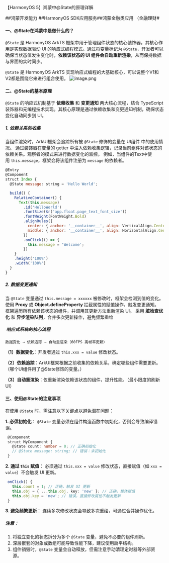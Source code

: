 【HarmonyOS 5】鸿蒙中@State的原理详解

\##鸿蒙开发能力 ##HarmonyOS SDK应用服务##鸿蒙金融类应用 （金融理财#

#### 一、@State在鸿蒙中是做什么的？

`@State` 是 HarmonyOS ArkTS 框架中用于管理组件状态的核心装饰器，其核心作用是实现数据驱动 UI 的响应式编程模式。通过将变量标记为 `@State`，开发者可以确保当状态值发生变化时，**依赖该状态的 UI 组件会自动重新渲染**，从而保持数据与界面的实时同步。

`@State` 是 HarmonyOS ArkTS 实现响应式编程的大基础核心，可以说整个V1和V2都是围绕它来进行组合使用。
![image.png](https://gonline-file.oss-cn-shenzhen.aliyuncs.com/file/png/2025-06-11/image_06e58bf7.png 'image.png')


#### 二、@State的基本原理

`@State` 的响应式机制基于 **依赖收集** 和 **变更通知** 两大核心流程，结合 TypeScript 装饰器和元编程技术实现。其核心原理是通过依赖收集和变更通知机制，确保状态变化自动同步到 UI。

##### 1. **依赖关系的收集**

当组件渲染时，ArkUI框架会追踪所有被 `@State` 修饰的变量在 UI组件 中的使用情况。
通过装饰器在变量的 getter 中注入依赖收集逻辑，记录当前组件对该状态的依赖关系。观察者的模式来进行数据变化的监控。
例如，当组件的Text中使用 `this.message`，框架会将该组件注册为 `message` 的依赖者。

```js
@Entry
@Component
struct Index {
  @State message: string = 'Hello World';

  build() {
    RelativeContainer() {
      Text(this.message)
        .id('HelloWorld')
        .fontSize($r('app.float.page_text_font_size'))
        .fontWeight(FontWeight.Bold)
        .alignRules({
          center: { anchor: '__container__', align: VerticalAlign.Center },
          middle: { anchor: '__container__', align: HorizontalAlign.Center }
        })
        .onClick(() => {
          this.message = 'Welcome';
        })
    }
    .height('100%')
    .width('100%')
  }
}
```

##### 2. **数据变更通知**

当 `@State` 变量通过 `this.message = xxxxxx` 被修改时，框架会检测到值的变化。
使用 **Proxy** 或 **Object.defineProperty** 拦截属性的赋值操作，触发变更通知。
框架遍历所有依赖该状态的组件，并调用其更新方法重新渲染 UI。
采用 **脏检查优化** 和 **异步渲染队列**，合并多次更新操作，避免频繁重绘

#####  **响应式系统的核心流程**

```typescript
数据变化 → 依赖追踪 → 自动重渲染（60FPS 高帧率更新）
```

**（1）数据变化**：开发者通过 `this.xxx = value` 修改状态。

**（2）依赖追踪**：ArkUI框架根据之前收集的依赖关系，确定哪些组件需要更新。（哪个UI组件用了@State修饰的变量。）

**（3）自动重渲染**：仅重新渲染依赖该状态的组件，提升性能。（最小限度的刷新UI）

#### 三、使用@State的注意事项

在使用 `@State` 时，需注意以下关键点以避免潜在问题：

**1. 必须初始化**：
`@State` 变量必须在组件构造函数中初始化，否则会导致编译错误。

```typescript
 @Component
 struct MyComponent {
   @State count: number = 0; // 正确初始化
   // @State message: string; // 错误：未初始化
 }
```

**2. 通过 `this` 赋值**：
必须通过 `this.xxx = value` 修改状态，直接赋值（如 `xxx = value`）不会触发 UI 更新。

```typescript
 onClick() {
   this.count = 1; // 正确，触发 UI 更新
   this.obj = { ...this.obj, key: 'new' }; // 正确，整体赋值
   this.obj.key = 'new'; // 错误，直接修改属性不触发更新
 }
```

**3. 避免频繁更新**：
连续多次修改状态会导致多次重绘，可通过合并操作优化。

##### 注意：

1.  将独立变化的状态拆分为多个 `@State` 变量，避免不必要的组件刷新。
2.  深层嵌套的对象或数组可能导致性能下降，建议使用扁平结构。
3.  组件销毁时，`@State` 变量会自动释放，但需注意手动清理定时器等外部资源。
